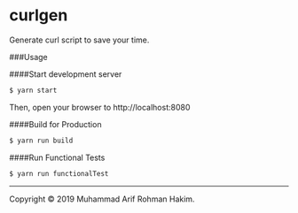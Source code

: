 # curlgen

Generate curl script to save your time.

###Usage

####Start development server
```sh
$ yarn start
```
Then, open your browser to http://localhost:8080

####Build for Production

```sh
$ yarn run build
```

####Run Functional Tests

```sh
$ yarn run functionalTest
```
------------

Copyright © 2019 Muhammad Arif Rohman Hakim.
